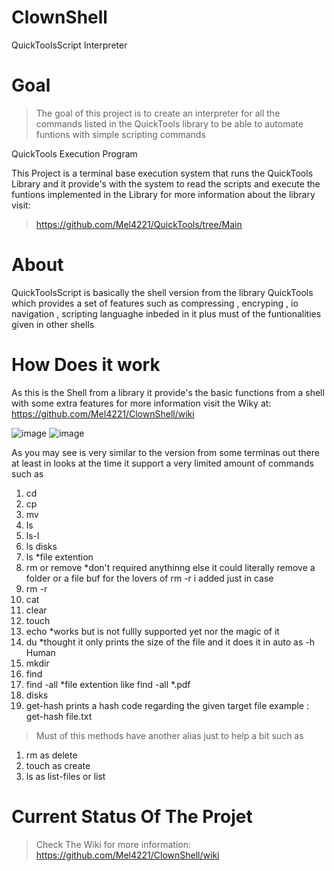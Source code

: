 # ClownShell 
QuickToolsScript Interpreter
# Goal
> The goal of this project is to create an interpreter for all the commands listed in the QuickTools library  to be able to automate funtions with simple scripting commands 

QuickTools Execution Program 

This Project is a terminal base execution system that runs the QuickTools Library and it provide's with the system to read the scripts and execute the funtions implemented in the Library for more information about the library visit: 
> https://github.com/Mel4221/QuickTools/tree/Main 



# About
 QuickToolsScript is basically the shell version from the library QuickTools which provides a set of features  such as 
 compressing , encryping , io navigation , scripting languaghe inbeded in it plus must of the funtionalities given in other shells
 
# How Does it work 

As this is the Shell from a library it provide's the basic functions from a shell with some extra features
for more information visit the Wiky at:  https://github.com/Mel4221/ClownShell/wiki


![image](https://github.com/Mel4221/QuickToolsScript/assets/87794877/2036162f-23a1-4f50-b671-e94cbd550ec4)
![image](https://github.com/Mel4221/QuickToolsScript/assets/87794877/8ca1fa3d-b028-4e9c-99ad-2de4a3169155)

As you may see is very similar to the version from some terminas out there at least in looks
 at the time it support a very limited amount of commands such as 
 1. cd
 2. cp
 3. mv
 4. ls
 5. ls-l
 6. ls disks
 7. ls *file extention
 8. rm or remove *don't required anythinng else it could literally remove a folder or a file  buf for the lovers of rm -r i added just in case 
 9. rm -r
 10. cat
 11. clear 
 12. touch
 13. echo *works but is not fullly supported yet  nor the magic of it
 14. du *thought it only prints the size of the file and it does it in auto as -h  Human
 15. mkdir
 16. find
 17. find -all *file extention like find -all *.pdf 
 18. disks
 19. get-hash prints a hash code regarding the given target file example : get-hash file.txt
 
 > Must of this methods have another alias just to help a bit such as 
 1. rm as delete 
 2. touch as create
 3. ls as list-files or list 


# Current Status Of The Projet 
> Check The Wiki for more information: https://github.com/Mel4221/ClownShell/wiki
